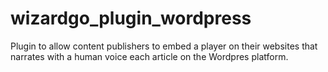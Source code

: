 wizardgo_plugin_wordpress
=========================

Plugin to allow content publishers to embed a player on their websites that narrates with a human voice each article on the Wordpres platform.
